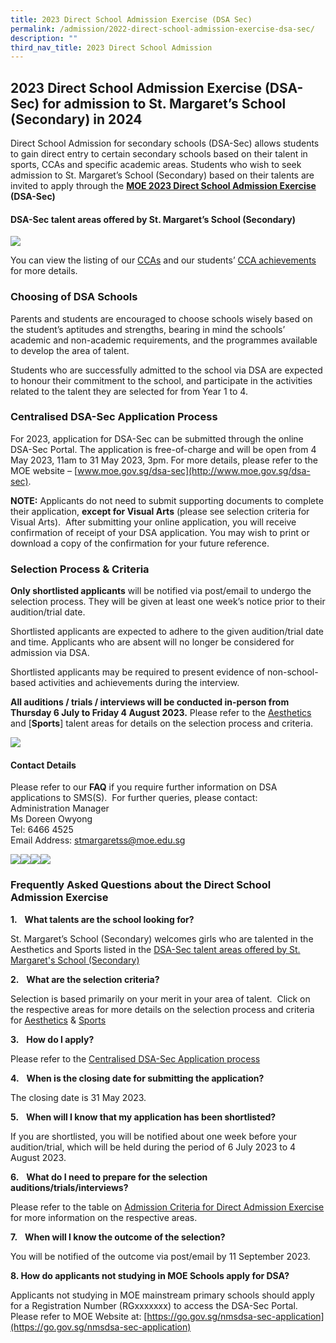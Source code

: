```yaml
---
title: 2023 Direct School Admission Exercise (DSA Sec)
permalink: /admission/2022-direct-school-admission-exercise-dsa-sec/
description: ""
third_nav_title: 2023 Direct School Admission
---
```

## **2023 Direct School Admission Exercise (DSA-Sec)** **for admission to St. Margaret’s School (Secondary) in 2024**

Direct School Admission for secondary schools (DSA-Sec) allows students to gain direct entry to certain secondary schools based on their talent in sports, CCAs and specific academic areas. Students who wish to seek admission to St. Margaret’s School (Secondary) based on their talents are invited to apply through the [**MOE 2023 Direct School Admission Exercise**](https://beta.moe.gov.sg/dsa/) **(DSA-Sec)**&nbsp;

#### **DSA-Sec talent areas offered by St. Margaret’s School (Secondary)**

![](/images/talent%20areas.JPG) <br>   

You can view the listing of our [CCAs](/programmes/co-curricular-activities/) and our students’ [CCA achievements](/achievements/student-achievements/) for more details.

  

### **Choosing of DSA Schools**

Parents and students are encouraged to choose schools wisely based on the student’s aptitudes and strengths, bearing in mind the schools’ academic and non-academic requirements, and the programmes available to develop the area of talent.

Students who are successfully admitted to the school via DSA are expected to honour their commitment to the school, and participate in the activities related to the talent they are selected for from Year 1 to 4.

### **Centralised DSA-Sec Application Process**

For 2023, application for DSA-Sec can be submitted through the online DSA-Sec Portal. The application is free-of-charge and will be open from 4 May 2023, 11am to 31 May 2023, 3pm. For more details, please refer to the MOE website – [www.moe.gov.sg/dsa-sec](http://www.moe.gov.sg/dsa-sec).

**NOTE:**
Applicants do not need to submit supporting documents to complete their application, **except for Visual Arts** (please see selection criteria for Visual Arts).&nbsp; After submitting your online application, you will receive confirmation of receipt of your DSA application. You may wish to print or download a copy of the confirmation for your future reference.


### **Selection Process &amp; Criteria**

**Only shortlisted applicants** will be notified via post/email to undergo the selection process. They will be given at least one week’s notice prior to their audition/trial date.&nbsp;

Shortlisted applicants are expected to adhere to the given audition/trial date and time. Applicants who are absent will no longer be considered for admission via DSA.&nbsp;&nbsp;

Shortlisted applicants may be required to present evidence of non-school-based activities and achievements during the interview.

**All auditions / trials /&nbsp;interviews will be conducted in-person from Thursday 6 July to Friday 4 August 2023.** Please refer to the [Aesthetics](/admissions/2023-direct-school-admission/aestheticstalentareas/) and [**Sports**] talent areas for details on the selection process and criteria.

![](/images/gptfile.JPG)


#### **Contact Details**
Please refer to our **FAQ** if you require further information on DSA applications to SMS(S).&nbsp;
For further queries, please contact:<br>
Administration Manager&nbsp;<br>
Ms Doreen Owyong <br>
Tel: 6466 4525 <br>
Email Address: [stmargaretss@moe.edu.sg](mailto:stmargaretss@moe.edu.sg)



![](/images/aes%20talent%20area%20dsa.jpg)![](/images/aes%20talent%20area%20_page%20dsa2.jpg)![](/images/aes%20talent%20area%20_page-0003.jpg)![](/images/sports%20talent%20area%20_page-0001.jpg)

### **Frequently Asked Questions about the Direct School Admission Exercise**

**1.**&nbsp;&nbsp; **What talents are the school looking for?**

St. Margaret’s School (Secondary) welcomes girls who are talented in the Aesthetics and Sports listed in the [DSA-Sec talent areas offered by St. Margaret's School (Secondary)](/admission/2022-direct-school-admission-exercise-dsa-sec/)

**2.**&nbsp;&nbsp; **What are the selection criteria?**

Selection is based primarily on your merit in your area of talent.&nbsp; Click on the respective areas for more details on the selection process and criteria for [Aesthetics](/admissions/2023-direct-school-admission/aestheticstalentareas/) &amp; [Sports](/admissions/2023-direct-school-admission/sportstalentareas/)

**3.**&nbsp;&nbsp; **How do I apply?**

Please refer to the [Centralised DSA-Sec Application process](/admissions/2023-direct-school-admission/centraliseddsasecapplicationprocess/)

**4.**&nbsp;&nbsp; **When is the closing date for submitting the application?**

The closing date is 31 May 2023.

**5.**&nbsp;&nbsp; **When will I know that my application has been shortlisted?**

If you are shortlisted, you will be notified about one week&nbsp;before your audition/trial, which will be held during the period of 6 July 2023 to 4 August 2023.

**6.**&nbsp;&nbsp; **What do I need to prepare for the selection auditions/trials/interviews?**

Please refer to the table on [Admission Criteria for Direct Admission Exercise](/admissions/2023-direct-school-admission/admissioncriteria/) for more information on the respective areas.

**7.**&nbsp;&nbsp; **When will I know the outcome of the selection?**

You will be notified of the outcome via post/email by 11 September 2023.

**8\. How do applicants not studying in MOE Schools apply for DSA?**

Applicants not studying in MOE mainstream primary schools should apply for a Registration Number (RGxxxxxxx) to access the DSA-Sec Portal. Please refer to MOE Website at: [https://go.gov.sg/nmsdsa-sec-application](https://go.gov.sg/nmsdsa-sec-application)